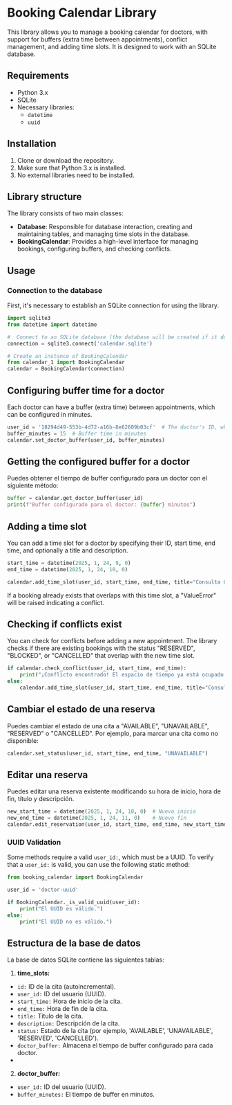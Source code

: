 # Booking Calendar Library

This library allows you to manage a booking calendar for doctors, with support for buffers (extra time between appointments), conflict management, and adding time slots. It is designed to work with an SQLite database.
## Requirements

- Python 3.x
- SQLite 
- Necessary libraries:
    - `datetime`
    - `uuid`

## Installation

1. Clone or download the repository.
2. Make sure that Python 3.x is installed.
3. No external libraries need to be installed.

## Library structure

The library consists of two main classes:
- **Database**: Responsible for database interaction, creating and maintaining tables, and managing time slots in the database.
- **BookingCalendar**: Provides a high-level interface for managing bookings, configuring buffers, and checking conflicts.

## Usage

### Connection to the database
First, it's necessary to establish an SQLite connection for using the library.

```python
import sqlite3
from datetime import datetime

#  Connect to an SQLite database (the database will be created if it doesn't exist)
connection = sqlite3.connect('calendar.sqlite')

# Create an instance of BookingCalendar
from calendar_1 import BookingCalendar
calendar = BookingCalendar(connection)
```

## Configuring buffer time for a doctor

Each doctor can have a buffer (extra time) between appointments, which can be configured in minutes. 
```python
user_id = '18294d49-553b-4d72-a16b-8e62609b03cf'  # The doctor's ID, which must be a valid UUID
buffer_minutes = 15  # Buffer time in minutes
calendar.set_doctor_buffer(user_id, buffer_minutes)

```

## Getting the configured buffer for a doctor
Puedes obtener el tiempo de buffer configurado para un doctor con el siguiente método:


```python
buffer = calendar.get_doctor_buffer(user_id)
print(f"Buffer configurado para el doctor: {buffer} minutos")
```
## Adding a time slot
You can add a time slot for a doctor by specifying their ID, start time, end time, and optionally a title and description.
```python
start_time = datetime(2025, 1, 24, 9, 0) 
end_time = datetime(2025, 1, 24, 10, 0)   

calendar.add_time_slot(user_id, start_time, end_time, title="Consulta General", description="Consulta de rutina", status = "RESERVED")
```

If a booking already exists that overlaps with this time slot, a "ValueError" will be raised indicating a conflict.

## Checking if conflicts exist

You can check for conflicts before adding a new appointment. The library checks if there are existing bookings with the status "RESERVED", "BLOCKED", or "CANCELLED" that overlap with the new time slot.
```python
if calendar.check_conflict(user_id, start_time, end_time):
    print("¡Conflicto encontrado! El espacio de tiempo ya está ocupado.")
else:
    calendar.add_time_slot(user_id, start_time, end_time, title="Consulta General", description="Consulta de rutina")
```

## Cambiar el estado de una reserva

Puedes cambiar el estado de una cita a "AVAILABLE", "UNAVAILABLE", "RESERVED" o "CANCELLED". Por ejemplo, para marcar una cita como no disponible:
```python
calendar.set_status(user_id, start_time, end_time, "UNAVAILABLE")
```

## Editar una reserva

Puedes editar una reserva existente modificando su hora de inicio, hora de fin, título y descripción.
```python
new_start_time = datetime(2025, 1, 24, 10, 0)  # Nuevo inicio
new_end_time = datetime(2025, 1, 24, 11, 0)    # Nuevo fin
calendar.edit_reservation(user_id, start_time, end_time, new_start_time, new_end_time, title="Consulta Revisada")
```

### UUID Validation

Some methods require a valid `user_id:`, which must be a UUID. To verify that a `user_id:` is valid, you can use the following static method:
```python
from booking_calendar import BookingCalendar

user_id = 'doctor-uuid'

if BookingCalendar._is_valid_uuid(user_id):
    print("El UUID es válido.")
else:
    print("El UUID no es válido.")
```

## Estructura de la base de datos
La base de datos SQLite contiene las siguientes tablas:

1. **time_slots:** 
- `id:` ID de la cita (autoincremental).
- `user_id:` ID del usuario (UUID).
- `start_time:` Hora de inicio de la cita.
- `end_time:` Hora de fin de la cita.
- `title:` Título de la cita.
- `description:` Descripción de la cita.
- `status:` Estado de la cita (por ejemplo, 'AVAILABLE', 'UNAVAILABLE', 'RESERVED', 'CANCELLED').
- `doctor_buffer:` Almacena el tiempo de buffer configurado para cada doctor.
- 
2. **doctor_buffer:** 
- `user_id:` ID del usuario (UUID).
- `buffer_minutes:` El tiempo de buffer en minutos.

